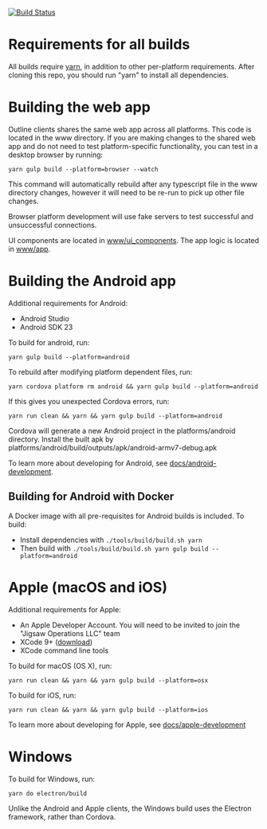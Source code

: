 [![Build Status](https://travis-ci.com/Jigsaw-Code/outline-client.svg?token=HiP4RTme8LSvyrP9kNJq&branch=master)](https://travis-ci.com/Jigsaw-Code/outline-client)

# Requirements for all builds

All builds require [yarn](https://yarnpkg.com/en/docs/install), in addition to other per-platform requirements.  After cloning this repo, you should run "yarn" to install all dependencies.

# Building the web app

Outline clients shares the same web app across all platforms.  This code is located in the www directory.  If you are making changes to the shared web app and do not need to test platform-specific functionality, you can test in a desktop browser by running:

    yarn gulp build --platform=browser --watch

This command will automatically rebuild after any typescript file in the www directory changes, however it will need to be re-run to pick up other file changes.

Browser platform development will use fake servers to test successful and unsuccessful connections.

UI components are located in [www/ui_components](www/ui_components).  The app logic is located in [www/app](www/app).

# Building the Android app

Additional requirements for Android:

* Android Studio
* Android SDK 23

To build for android, run:

    yarn gulp build --platform=android

To rebuild after modifying platform dependent files, run:

    yarn cordova platform rm android && yarn gulp build --platform=android

If this gives you unexpected Cordova errors, run:

    yarn run clean && yarn && yarn gulp build --platform=android

Cordova will generate a new Android project in the platforms/android directory.  Install the built apk by  platforms/android/build/outputs/apk/android-armv7-debug.apk

To learn more about developing for Android, see [docs/android-development](docs/android-development.md).

## Building for Android with Docker

A Docker image with all pre-requisites for Android builds is included.  To build:

* Install dependencies with `./tools/build/build.sh yarn`
* Then build with `./tools/build/build.sh yarn gulp build --platform=android`

# Apple (macOS and iOS)

Additional requirements for Apple:

* An Apple Developer Account.  You will need to be invited to join the "Jigsaw Operations LLC" team
* XCode 9+ ([download](https://developer.apple.com/xcode/))
* XCode command line tools

To build for macOS (OS X), run:

    yarn run clean && yarn && yarn gulp build --platform=osx

To build for iOS, run:

    yarn run clean && yarn && yarn gulp build --platform=ios

To learn more about developing for Apple, see [docs/apple-development](docs/apple-development.md)

# Windows

To build for Windows, run:

    yarn do electron/build

Unlike the Android and Apple clients, the Windows build uses the Electron framework, rather than Cordova.
